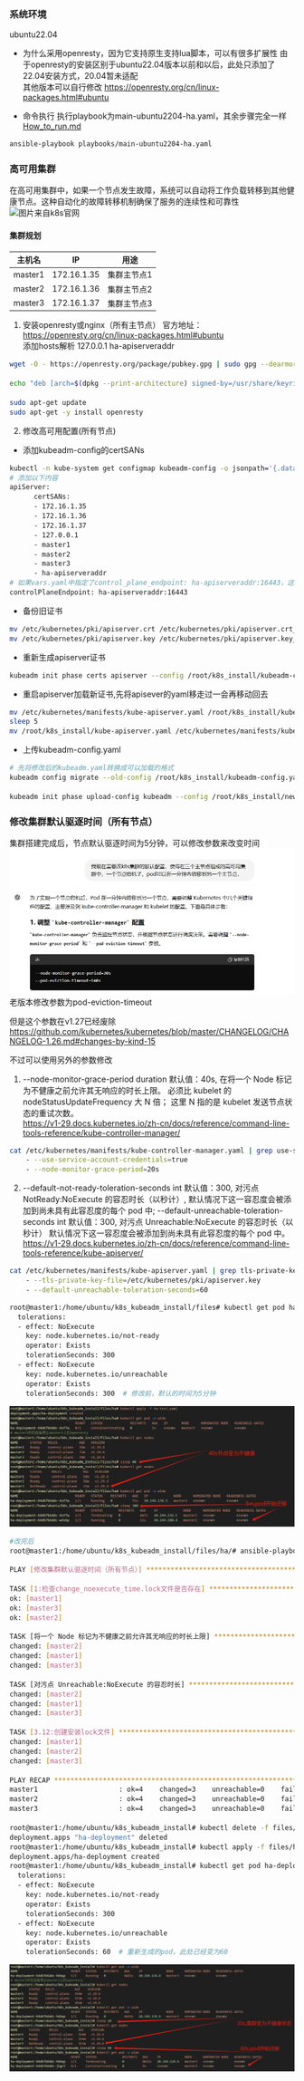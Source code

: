 ### 系统环境
ubuntu22.04
- 为什么采用openresty，因为它支持原生支持lua脚本，可以有很多扩展性
由于openresty的安装区别于ubuntu22.04版本以前和以后，此处只添加了22.04安装方式，20.04暂未适配  
其他版本可以自行修改
https://openresty.org/cn/linux-packages.html#ubuntu

- 命令执行
执行playbook为main-ubuntu2204-ha.yaml，其余步骤完全一样[How_to_run.md](../../How_to_run.md#ansible使用kubeadm方式一键安装k8s)  
```bash
ansible-playbook playbooks/main-ubuntu2204-ha.yaml
```
### 高可用集群
在高可用集群中，如果一个节点发生故障，系统可以自动将工作负载转移到其他健康节点。这种自动化的故障转移机制确保了服务的连续性和可靠性
![图片来自k8s官网](https://kubernetes.io/zh-cn/docs/images/kubeadm-ha-topology-stacked-etcd.svg)

#### 集群规划
主机名 | IP | 用途 
------------|------------|------------
master1  | 172.16.1.35 | 集群主节点1
master2  | 172.16.1.36 | 集群主节点2
master3  | 172.16.1.37 | 集群主节点3


1. 安装openresty或nginx（所有主节点）
官方地址：https://openresty.org/cn/linux-packages.html#ubuntu  
添加hosts解析 127.0.0.1 ha-apiserveraddr

```bash
wget -O - https://openresty.org/package/pubkey.gpg | sudo gpg --dearmor -o /usr/share/keyrings/openresty.gpg

echo "deb [arch=$(dpkg --print-architecture) signed-by=/usr/share/keyrings/openresty.gpg] http://openresty.org/package/ubuntu $(lsb_release -sc) main" | sudo tee /etc/apt/sources.list.d/openresty.list > /dev/null

sudo apt-get update
sudo apt-get -y install openresty
```

2. 修改高可用配置(所有节点)
- 添加kubeadm-config的certSANs
```bash 
kubectl -n kube-system get configmap kubeadm-config -o jsonpath='{.data.ClusterConfiguration}' > /root/k8s_install/kubeadm-config.yaml
# 添加以下内容
apiServer:
      certSANs:
      - 172.16.1.35
      - 172.16.1.36
      - 172.16.1.37
      - 127.0.0.1
      - master1
      - master2
      - master3
      - ha-apiserveraddr
# 如果vars.yaml中指定了control_plane_endpoint: ha-apiserveraddr:16443，这里已经在kubeadm init时添加成功
controlPlaneEndpoint: ha-apiserveraddr:16443
```
- 备份旧证书
```bash
mv /etc/kubernetes/pki/apiserver.crt /etc/kubernetes/pki/apiserver.crt_older 
mv /etc/kubernetes/pki/apiserver.key /etc/kubernetes/pki/apiserver.key_older
```
- 重新生成apiserver证书
```bash
kubeadm init phase certs apiserver --config /root/k8s_install/kubeadm-config.yaml
```
- 重启apiserver加载新证书,先将apisever的yaml移走过一会再移动回去
```bash 
mv /etc/kubernetes/manifests/kube-apiserver.yaml /root/k8s_install/kube-apiserver.yaml
sleep 5
mv /root/k8s_install/kube-apiserver.yaml /etc/kubernetes/manifests/kube-apiserver.yaml 
```
- 上传kubeadm-config.yaml
```bash 
# 先将修改后的kubeadm.yaml转换成可以加载的格式
kubeadm config migrate --old-config /root/k8s_install/kubeadm-config.yaml --new-config /root/k8s_install/new-kubeadm-config.yaml

kubeadm init phase upload-config kubeadm --config /root/k8s_install/new-kubeadm-config.yaml
```

### 修改集群默认驱逐时间（所有节点）
集群搭建完成后，节点默认驱逐时间为5分钟，可以修改参数来改变时间
![如何修改默认时间](imgs/chat提问.png)  
老版本修改参数为pod-eviction-timeout

但是这个参数在v1.27已经废除
https://github.com/kubernetes/kubernetes/blob/master/CHANGELOG/CHANGELOG-1.26.md#changes-by-kind-15

不过可以使用另外的参数修改   


1. --node-monitor-grace-period duration 默认值：40s, 在将一个 Node 标记为不健康之前允许其无响应的时长上限。 必须比 kubelet 的 nodeStatusUpdateFrequency 大 N 倍； 这里 N 指的是 kubelet 发送节点状态的重试次数。  
https://v1-29.docs.kubernetes.io/zh-cn/docs/reference/command-line-tools-reference/kube-controller-manager/  
```bash
cat /etc/kubernetes/manifests/kube-controller-manager.yaml | grep use-service-account-credentials
    - --use-service-account-credentials=true
    - --node-monitor-grace-period=20s
```

2. --default-not-ready-toleration-seconds int 默认值：300, 对污点 NotReady:NoExecute 的容忍时长（以秒计）, 默认情况下这一容忍度会被添加到尚未具有此容忍度的每个 pod 中;
--default-unreachable-toleration-seconds int 默认值：300, 对污点 Unreachable:NoExecute 的容忍时长（以秒计） 默认情况下这一容忍度会被添加到尚未具有此容忍度的每个 pod 中。  
https://v1-29.docs.kubernetes.io/zh-cn/docs/reference/command-line-tools-reference/kube-apiserver/ 
```bash
cat /etc/kubernetes/manifests/kube-apiserver.yaml | grep tls-private-key-file
    - --tls-private-key-file=/etc/kubernetes/pki/apiserver.key
    - --default-unreachable-toleration-seconds=60
```
```bash
root@master1:/home/ubuntu/k8s_kubeadm_install/files# kubectl get pod ha-deployment-64d67b6ddc-57wzz -o yaml | grep tolerations: -A 8
  tolerations:
  - effect: NoExecute
    key: node.kubernetes.io/not-ready
    operator: Exists
    tolerationSeconds: 300
  - effect: NoExecute
    key: node.kubernetes.io/unreachable
    operator: Exists
    tolerationSeconds: 300  # 修改前，默认的时间为5分钟

```
![修改前](imgs/修改前.png)
```bash
#改完后
root@master1:/home/ubuntu/k8s_kubeadm_install/files/ha/# ansible-playbook change_noexecute_time.yaml

PLAY [修改集群默认驱逐时间（所有节点）] ******************************************************************************

TASK [1:检查change_noexecute_time.lock文件是否存在] *************************************************************************************************************
ok: [master1]
ok: [master3]
ok: [master2]

TASK [将一个 Node 标记为不健康之前允许其无响应的时长上限] ***************************************************************************************************************
changed: [master2]
changed: [master1]
changed: [master3]

TASK [对污点 Unreachable:NoExecute 的容忍时长] ****************************************************************************************************************
changed: [master2]
changed: [master1]
changed: [master3]

TASK [3.12:创建安装lock文件] **************************************************************************************
changed: [master1]
changed: [master2]
changed: [master3]

PLAY RECAP *******************************************************************************************************
master1                    : ok=4    changed=3    unreachable=0    failed=0    skipped=0    rescued=0    ignored=0
master2                    : ok=4    changed=3    unreachable=0    failed=0    skipped=0    rescued=0    ignored=0
master3                    : ok=4    changed=3    unreachable=0    failed=0    skipped=0    rescued=0    ignored=0

root@master1:/home/ubuntu/k8s_kubeadm_install# kubectl delete -f files/ha/ha-test.yaml
deployment.apps "ha-deployment" deleted
root@master1:/home/ubuntu/k8s_kubeadm_install# kubectl apply -f files/ha/ha-test.yaml
deployment.apps/ha-deployment created
root@master1:/home/ubuntu/k8s_kubeadm_install# kubectl get pod ha-deployment-64d67b6ddc-hkbqp -o yaml | grep tolerations: -A 8
  tolerations:
  - effect: NoExecute
    key: node.kubernetes.io/not-ready
    operator: Exists
    tolerationSeconds: 300
  - effect: NoExecute
    key: node.kubernetes.io/unreachable
    operator: Exists
    tolerationSeconds: 60  # 重新生成的pod，此处已经变为60

```
![修改后](imgs/修改后.png)




